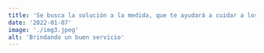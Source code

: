 ```yaml
---
title: 'Se busca la solución a la medida, que te ayudará a cuidar a los que más quieres.'
date: '2022-01-07'
image: './img3.jpeg'
alt: 'Brindando un buen servicio'
---
```

